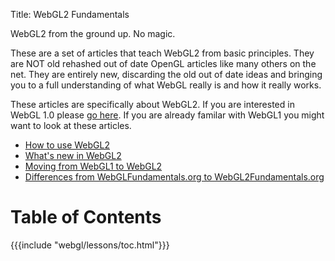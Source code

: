 Title: WebGL2 Fundamentals

WebGL2 from the ground up. No magic.

These are a set of articles that teach WebGL2 from basic principles.
They are NOT old rehashed out of date OpenGL articles like many others on the net.
They are entirely new, discarding the old out of date ideas and bringing you
to a full understanding of what WebGL really is and how it really works.

These articles are specifically about WebGL2.
If you are interested in WebGL 1.0 please [go here](https://webglfundamentals.org).
If you are already familar with WebGL1 you might want to look at these articles.

<ul>
<li><a href="/webgl/lessons/webgl-getting-webgl2.html">How to use WebGL2</a></li>
<li><a href="/webgl/lessons/webgl2-whats-new.html">What's new in WebGL2</a></li>
<li><a href="/webgl/lessons/webgl1-to-webgl2.html">Moving from WebGL1 to WebGL2</a></li>
<li><a href="/webgl/lessons/webgl1-to-webgl2-fundamentals.html">Differences from WebGLFundamentals.org to WebGL2Fundamentals.org</a></li>
</ul>

# Table of Contents

{{{include "webgl/lessons/toc.html"}}}


<!--

{{{table_of_contents}}}

-->



